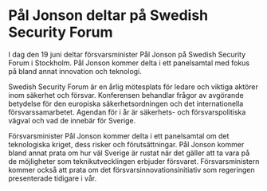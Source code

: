 # Pål Jonson deltar på Swedish Security Forum

I dag den 19 juni deltar försvarsminister Pål Jonson på Swedish Security Forum i Stockholm. Pål Jonson kommer delta i ett panelsamtal med fokus på bland annat innovation och teknologi.

Swedish Security Forum är en årlig mötesplats för ledare och viktiga aktörer inom säkerhet och försvar. Konferensen behandlar frågor av avgörande betydelse för den europiska säkerhetsordningen och det internationella försvarssamarbetet. Agendan för i år är säkerhets- och försvarspolitiska vägval och vad de innebär för Sverige.

Försvarsminister Pål Jonson kommer delta i ett panelsamtal om det teknologiska kriget, dess risker och förutsättningar. Pål Jonson kommer bland annat prata om hur väl Sverige är rustat när det gäller att ta vara på de möjligheter som teknikutvecklingen erbjuder försvaret. Försvarsministern kommer också att prata om det försvarsinnovationsinitiativ som regeringen presenterade tidigare i vår.
